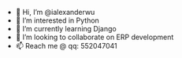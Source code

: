 - 👋 Hi, I’m @ialexanderwu
- 👀 I’m interested in Python
- 🌱 I’m currently learning Django
- 💞️ I’m looking to collaborate on ERP development
- 📫 Reach me @ qq: 552047041

<!---
ialexanderwu/ialexanderwu is a ✨ special ✨ repository because its `README.md` (this file) appears on your GitHub profile.
You can click the Preview link to take a look at your changes.
--->
